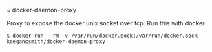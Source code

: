 = docker-daemon-proxy

Proxy to expose the docker unix socket over tcp. Run this with docker

    $ docker run --rm -v /var/run/docker.sock:/var/run/docker.sock keegancsmith/docker-daemon-proxy 
